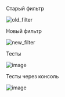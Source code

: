 Старый фильтр

![old_filter](https://user-images.githubusercontent.com/50327133/142413514-d8e97bb9-e35b-4eb2-80d3-a8770d23eb96.jpg)


Новый фильтр

![new_filter](https://user-images.githubusercontent.com/50327133/142410415-8bab13af-ba02-49b2-a399-b7b1ac8da890.jpg)

Тесты

![image](https://user-images.githubusercontent.com/50327133/143008153-c9271a75-3d6c-47d7-8f81-0a95c4fc9b80.png)


Тесты через консоль

![image](https://user-images.githubusercontent.com/50327133/143008430-88b7b016-3b95-4181-9ef9-5a88630d6fa0.png)
